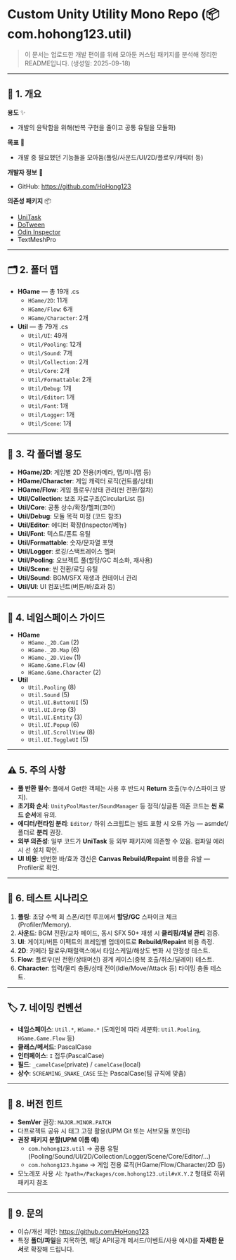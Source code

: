 # Custom Unity Utility Mono Repo (📦 com.hohong123.util)

> 이 문서는 업로드한 개발 편이를 위해 모아둔 커스텀 패키지를 분석해 정리한 README입니다. (생성일: 2025-09-18)

---

## 📘 1. 개요
**용도** ✨  
- 개발의 윤탁함을 위해(반복 구현을 줄이고 공통 유틸을 모듈화)

**목표** 🎯  
- 개발 중 필요했던 기능들을 모아둠(풀링/사운드/UI/2D/플로우/캐릭터 등)

**개발자 정보** 🔗  
- GitHub: https://github.com/HoHong123

**의존성 패키지** 📦
- [UniTask](https://github.com/Cysharp/UniTask)
- [DoTween](https://assetstore.unity.com/packages/tools/animation/dotween-hotween-v2-27676)
- [Odin Inspector](https://assetstore.unity.com/packages/tools/utilities/odin-inspector-and-serializer-89041?srsltid=AfmBOoqpAKZfrIeE2HHgI2EcZ7e8fQvO7Y1UW_eQMWURL2An3zK2aMiT)
- TextMeshPro

---

## 🗂️ 2. 폴더 맵
- **HGame** — 총 19개 .cs
  - `HGame/2D`: 11개
  - `HGame/Flow`: 6개
  - `HGame/Character`: 2개
- **Util** — 총 79개 .cs
  - `Util/UI`: 49개
  - `Util/Pooling`: 12개
  - `Util/Sound`: 7개
  - `Util/Collection`: 2개
  - `Util/Core`: 2개
  - `Util/Formattable`: 2개
  - `Util/Debug`: 1개
  - `Util/Editor`: 1개
  - `Util/Font`: 1개
  - `Util/Logger`: 1개
  - `Util/Scene`: 1개

---

## 🧩 3. 각 폴더별 용도
- **HGame/2D**: 게임별 2D 전용(카메라, 맵/미니맵 등)
- **HGame/Character**: 게임 캐릭터 로직(컨트롤/상태)
- **HGame/Flow**: 게임 플로우/상태 관리(씬 전환/절차)
- **Util/Collection**: 보조 자료구조(CircularList 등)
- **Util/Core**: 공통 상수/확장/헬퍼(코어)
- **Util/Debug**: 모듈 목적 미정 (코드 참조)
- **Util/Editor**: 에디터 확장(Inspector/메뉴)
- **Util/Font**: 텍스트/폰트 유틸
- **Util/Formattable**: 숫자/문자열 포맷
- **Util/Logger**: 로깅/스택트레이스 헬퍼
- **Util/Pooling**: 오브젝트 풀(할당/GC 최소화, 재사용)
- **Util/Scene**: 씬 전환/로딩 유틸
- **Util/Sound**: BGM/SFX 재생과 컨테이너 관리
- **Util/UI**: UI 컴포넌트(버튼/바/효과 등)

---

## 🧭 4. 네임스페이스 가이드
- **HGame**
  - `HGame._2D.Cam` (2)
  - `HGame._2D.Map` (6)
  - `HGame._2D.View` (1)
  - `HGame.Game.Flow` (4)
  - `HGame.Game.Character` (2)
- **Util**
  - `Util.Pooling` (8)
  - `Util.Sound` (5)
  - `Util.UI.ButtonUI` (5)
  - `Util.UI.Drop` (3)
  - `Util.UI.Entity` (3)
  - `Util.UI.Popup` (6)
  - `Util.UI.ScrollView` (8)
  - `Util.UI.ToggleUI` (5)

---

## ⚠️ 5. 주의 사항
- **풀 반환 필수**: 풀에서 Get한 객체는 사용 후 반드시 **Return** 호출(누수/스파이크 방지).
- **초기화 순서**: `UnityPoolMaster`/`SoundManager` 등 정적/싱글톤 의존 코드는 **씬 로드 순서**에 유의.
- **에디터/런타임 분리**: `Editor/` 하위 스크립트는 빌드 포함 시 오류 가능 — asmdef/폴더로 **분리** 권장.
- **외부 의존성**: 일부 코드가 **UniTask** 등 외부 패키지에 의존할 수 있음. 컴파일 에러 시 선 설치 확인.
- **UI 비용**: 빈번한 바/효과 갱신은 **Canvas Rebuild/Repaint** 비용을 유발 — Profiler로 확인.

---

## 🧪 6. 테스트 시나리오
1) **풀링**: 초당 수백 회 스폰/리턴 루프에서 **할당/GC** 스파이크 체크(Profiler/Memory).  
2) **사운드**: BGM 전환/교차 페이드, 동시 SFX 50+ 재생 시 **클리핑/채널 관리** 검증.  
3) **UI**: 게이지/버튼 이펙트의 프레임별 업데이트로 **Rebuild/Repaint** 비용 측정.  
4) **2D**: 카메라 팔로우/패럴랙스에서 타임스케일/해상도 변화 시 안정성 테스트.  
5) **Flow**: 플로우(씬 전환/상태머신) 경계 케이스(중복 호출/취소/딜레이) 테스트.  
6) **Character**: 입력/물리 충돌/상태 전이(Idle/Move/Attack 등) 타이밍 충돌 테스트.

---

## 🏷️ 7. 네이밍 컨벤션
- **네임스페이스**: `Util.*`, `HGame.*` (도메인에 따라 세분화: `Util.Pooling`, `HGame.Game.Flow` 등)  
- **클래스/메서드**: PascalCase  
- **인터페이스**: `I` 접두(PascalCase)  
- **필드**: `_camelCase`(private) / `camelCase`(local)  
- **상수**: `SCREAMING_SNAKE_CASE` 또는 PascalCase(팀 규칙에 맞춤)

---

## 🔖 8. 버전 힌트
- **SemVer** 권장: `MAJOR.MINOR.PATCH`  
- 다프로젝트 공유 시 태그 고정 활용(UPM Git 또는 서브모듈 포인터)  
- **권장 패키지 분할(UPM 이름 예)**  
  - `com.hohong123.util` → 공용 유틸(Pooling/Sound/UI/2D/Collection/Logger/Scene/Core/Editor/…)  
  - `com.hohong123.hgame` → 게임 전용 로직(HGame/Flow/Character/2D 등)  
- 모노레포 사용 시: `?path=/Packages/com.hohong123.util#vX.Y.Z` 형태로 하위 패키지 참조

---

## 🙋 9. 문의
- 이슈/개선 제안: https://github.com/HoHong123  
- 특정 **폴더/파일**을 지목하면, 해당 API(공개 메서드/이벤트/사용 예시)를 **자세한 문서**로 확장해 드립니다.
